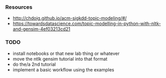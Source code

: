 ### Resources

* http://chdoig.github.io/acm-sigkdd-topic-modeling/#/
* https://towardsdatascience.com/topic-modelling-in-python-with-nltk-and-gensim-4ef03213cd21

### TODO

* install notebooks or that new lab thing or whatever
* move the ntlk gensim tutorial into that format
* do the/a 2nd tutorial
* implement a basic workflow using the examples
